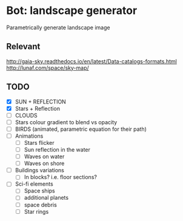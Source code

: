 # Bot: landscape generator

Parametrically generate landscape image

## Relevant

http://gaia-sky.readthedocs.io/en/latest/Data-catalogs-formats.html
http://lunaf.com/space/sky-map/

## TODO

- [x] SUN + REFLECTION
- [x] Stars + Reflection
- [ ] CLOUDS
- [ ] Stars colour gradient to blend vs opacity
- [ ] BIRDS (animated, parametric equation for their path)
- [ ] Animations
	- [ ] Stars flicker
	- [ ] Sun reflection in the water
	- [ ] Waves on water
	- [ ] Waves on shore

- [ ] Buildings variations
	- [ ] In blocks? i.e. floor sections?

- [ ] Sci-fi elements
	- [ ] Space ships
	- [ ] additional planets
	- [ ] space debris
	- [ ] Star rings